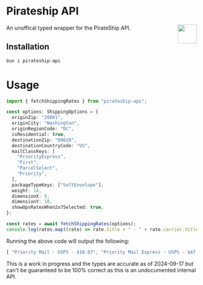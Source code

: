 # Pirateship API

<img align="right" width="50" height="50" src="https://cdn.prod.website-files.com/6373a03c7d7cb73ba2df4f8e/63cebd814ad20b37f1293666_ARRrrrmoji%20Template%20168.png">

An unoffical typed wrapper for the PirateShip API.

## Installation

```bash
bun i pirateship-api
```

# Usage

```ts
import { fetchShippingRates } from "pirateship-api";

const options: ShippingOptions = {
  originZip: "20001",
  originCity: "Washington",
  originRegionCode: "DC",
  isResidential: true,
  destinationZip: "90028",
  destinationCountryCode: "US",
  mailClassKeys: [
    "PriorityExpress",
    "First",
    "ParcelSelect",
    "Priority",
  ],
  packageTypeKeys: ["SoftEnvelope"],
  weight: 14,
  dimensionX: 9,
  dimensionY: 10,
  showUpsRatesWhen2x7Selected: true,
};

const rates = await fetchShippingRates(options);
console.log(rates.map((rate) => rate.title + " - " + rate.carrier.title + " - $" + rate.totalPrice));
```

Running the above code will output the following:

```ts
[ "Priority Mail - USPS - $10.07", "Priority Mail Express - USPS - $47.25" ]
```

This is a work in progress and the types are accurate as of 2024-09-17 but can't be guaranteed to be 100% correct as this is an undocumented internal API.